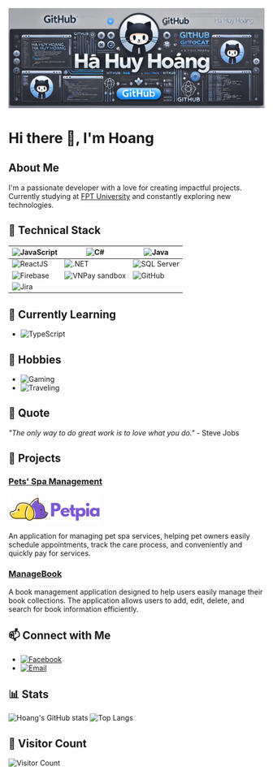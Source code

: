 ![Header](https://raw.githubusercontent.com/hoanghh2003/hoanghh2003/main/assets/header.png)

# Hi there 👋, I'm Hoang

## About Me
I'm a passionate developer with a love for creating impactful projects. Currently studying at [FPT University](https://fpt.edu.vn) and constantly exploring new technologies.

## 🔧 Technical Stack

| ![JavaScript](https://img.shields.io/badge/-JavaScript-F7DF1E?style=flat-square&logo=javascript&logoColor=black) | ![C#](https://img.shields.io/badge/-C%23-239120?style=flat-square&logo=c-sharp&logoColor=white) | ![Java](https://img.shields.io/badge/-Java-007396?style=flat-square&logo=java&logoColor=white) |
|---|---|---|
| ![ReactJS](https://img.shields.io/badge/-ReactJS-61DAFB?style=flat-square&logo=react&logoColor=black) | ![.NET](https://img.shields.io/badge/-.NET-512BD4?style=flat-square&logo=dotnet&logoColor=white) | ![SQL Server](https://img.shields.io/badge/-SQL%20Server-CC2927?style=flat-square&logo=microsoft-sql-server&logoColor=white) |
| ![Firebase](https://img.shields.io/badge/-Firebase-FFCA28?style=flat-square&logo=firebase&logoColor=black) | ![VNPay sandbox](https://img.shields.io/badge/-VNPay%20sandbox-002147?style=flat-square&logo=vnpay&logoColor=white) | ![GitHub](https://img.shields.io/badge/-GitHub-181717?style=flat-square&logo=github&logoColor=white) |
| ![Jira](https://img.shields.io/badge/-Jira-0052CC?style=flat-square&logo=jira&logoColor=white) |



## 🌱 Currently Learning
- ![TypeScript](https://img.shields.io/badge/-TypeScript-007ACC?style=flat-square&logo=typescript&logoColor=white)

## 🎨 Hobbies
- ![Gaming](https://img.shields.io/badge/-Gaming-107C10?style=flat-square&logo=xbox&logoColor=white)
- ![Traveling](https://img.shields.io/badge/-Traveling-FF9800?style=flat-square&logo=airplane&logoColor=white)

## 💬 Quote
*"The only way to do great work is to love what you do."* - Steve Jobs

## 📘 Projects
### [Pets' Spa Management](https://github.com/namle23kjd/N5_NET1806)
![Project Screenshot](https://raw.githubusercontent.com/hoanghh2003/hoanghh2003/main/assets/pets-spa-management.png)

An application for managing pet spa services, helping pet owners easily schedule appointments, track the care process, and conveniently and quickly pay for services.

### [ManageBook](https://github.com/hoanghh2003/AssPRN212)
A book management application designed to help users easily manage their book collections. The application allows users to add, edit, delete, and search for book information efficiently.

## 📫 Connect with Me
- [![Facebook](https://img.shields.io/badge/Facebook-1877F2?style=flat-square&logo=facebook&logoColor=white)](https://www.facebook.com/2010.HaHuyHoanglacuaai.2003)
- [![Email](https://img.shields.io/badge/Email-D14836?style=flat-square&logo=gmail&logoColor=white)](mailto:hoangvv111@gmail.com)

## 📊 Stats
![Hoang's GitHub stats](https://github-readme-stats.vercel.app/api?username=hoanghh2003&show_icons=true&theme=radical)
![Top Langs](https://github-readme-stats.vercel.app/api/top-langs/?username=hoanghh2003&layout=compact&theme=radical)

## 👀 Visitor Count
![Visitor Count](https://profile-counter.glitch.me/hoanghh2003/count.svg)

